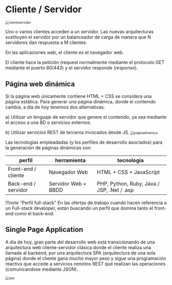
# Cliente / Servidor
<img src="../../img/ud01/clienteservidor.png" alt="clienteservidor" style="zoom:70%;" />

Uno o varios clientes acceden a un servidor. Las nuevas arquitecturas sustituyen el servidor por un balanceador de carga de manera que N servidores dan respuesta a M clientes.

En las aplicaciones web, el cliente es el navegador web.

El cliente hace la petición (request normalmente mediante el protocolo GET mediante el puerto *80*/*443*) y el servidor responde (*response*).

## Página web dinámica
Si la página web únicamente contiene HTML + CSS se considera una página estática. Para generar una página dinámica, donde el contenido cambia, a día de hoy tenemos dos alternativas:

a) Utilizar un lenguaje de servidor que genere el contenido, ya sea mediante el acceso a una BD o servicios externos.

b) Utilizar servicios REST de terceros invocados desde JS.
<img src="../../img/ud01/paginadinamica.png" alt="paginadinamica" style="zoom:70%;" />

Las tecnologías empleadadas (y los perfiles de desarrollo asociados) para la generación de páginas dinámicas son:

| perfil              | herramienta         | tecnología                                 |
| ------------------- | ------------------- | ------------------------------------------ |
| Front-end / cliente | Navegador Web       | HTML + CSS + JavaScript                    |
| Back-end / servidor | Servidor Web + BBDD | PHP, Python, Ruby, Java / JSP, .Net / .asp |

!!!note "Perfil full-stack"
 	En las ofertas de trabajo cuando hacen referencia a un Full-stack developer, están buscando un perfil que domina tanto el front-end como el back-end.

## Single Page Application
A día de hoy, gran parte del desarrollo web está transicionando de una arquitectura web cliente-servidor clásica donde el cliente realiza una llamada al backend, por una arquitectura SPA (arquitectura de una sola página) donde el cliente gana mucho mayor peso y sigue una programación reactiva que accede a servicios remotos REST que realizan las operaciones (comunicandose mediante JSON).

<img src="../../img/ud01/01spa.png" alt="spa" style="zoom:70%;" />


